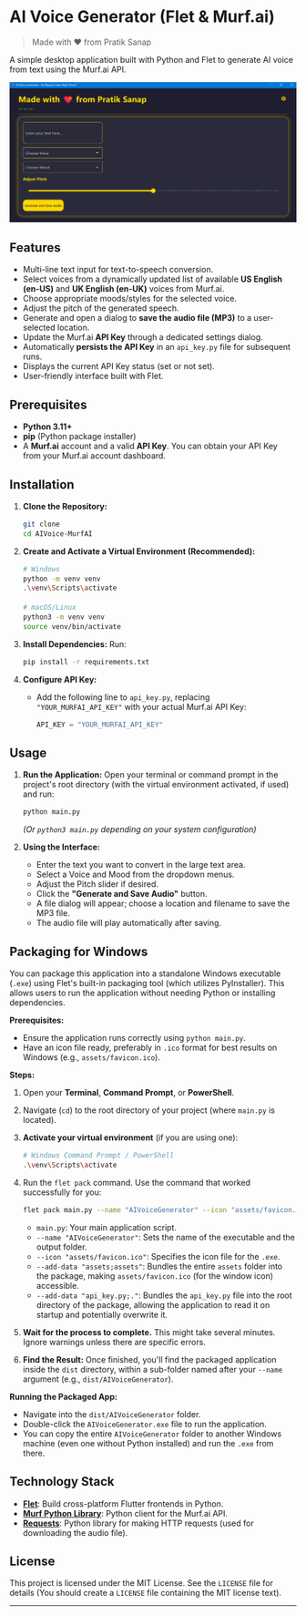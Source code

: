 # AI Voice Generator (Flet & Murf.ai)

> Made with ❤️ from Pratik Sanap

A simple desktop application built with Python and Flet to generate AI voice from text using the Murf.ai API.

![Application Screenshot](assets/Screenshot.png)

## Features

*   Multi-line text input for text-to-speech conversion.
*   Select voices from a dynamically updated list of available **US English (en-US)** and **UK English (en-UK)** voices from Murf.ai.
*   Choose appropriate moods/styles for the selected voice.
*   Adjust the pitch of the generated speech.
*   Generate and open a dialog to **save the audio file (MP3)** to a user-selected location.
*   Update the Murf.ai **API Key** through a dedicated settings dialog.
*   Automatically **persists the API Key** in an `api_key.py` file for subsequent runs.
*   Displays the current API Key status (set or not set).
*   User-friendly interface built with Flet.
## Prerequisites

*   **Python 3.11+**
*   **pip** (Python package installer)
*   A **Murf.ai** account and a valid **API Key**. You can obtain your API Key from your Murf.ai account dashboard.

## Installation

1.  **Clone the Repository:**
    ```bash
    git clone 
    cd AIVoice-MurfAI
    ```

2.  **Create and Activate a Virtual Environment (Recommended):**
    ```bash
    # Windows
    python -m venv venv
    .\venv\Scripts\activate

    # macOS/Linux
    python3 -m venv venv
    source venv/bin/activate
    ```

3.  **Install Dependencies:**
   Run:
    ```bash
    pip install -r requirements.txt
    ```

4.  **Configure API Key:**
    *   Add the following line to `api_key.py`, replacing `"YOUR_MURFAI_API_KEY"` with your actual Murf.ai API Key:
        ```python
        API_KEY = "YOUR_MURFAI_API_KEY"
        ```

## Usage

1.  **Run the Application:**
    Open your terminal or command prompt in the project's root directory (with the virtual environment activated, if used) and run:
    ```bash
    python main.py
    ```
    *(Or `python3 main.py` depending on your system configuration)*

2.  **Using the Interface:**
    *   Enter the text you want to convert in the large text area.
    *   Select a Voice and Mood from the dropdown menus.
    *   Adjust the Pitch slider if desired.
    *   Click the **"Generate and Save Audio"** button.
    *   A file dialog will appear; choose a location and filename to save the MP3 file.
    *   The audio file will play automatically after saving.

## Packaging for Windows

You can package this application into a standalone Windows executable (`.exe`) using Flet's built-in packaging tool (which utilizes PyInstaller). This allows users to run the application without needing Python or installing dependencies.

**Prerequisites:**

*   Ensure the application runs correctly using `python main.py`.
*   Have an icon file ready, preferably in `.ico` format for best results on Windows (e.g., `assets/favicon.ico`).

**Steps:**

1.  Open your **Terminal**, **Command Prompt**, or **PowerShell**.
2.  Navigate (`cd`) to the root directory of your project (where `main.py` is located).
3.  **Activate your virtual environment** (if you are using one):
    ```bash
    # Windows Command Prompt / PowerShell
    .\venv\Scripts\activate
    ```
4.  Run the `flet pack` command. Use the command that worked successfully for you:
    ```bash
    flet pack main.py --name "AIVoiceGenerator" --icon "assets/favicon.ico" --add-data "assets;assets" --add-data "api_key.py;."
    ```
    *   `main.py`: Your main application script.
    *   `--name "AIVoiceGenerator"`: Sets the name of the executable and the output folder.
    *   `--icon "assets/favicon.ico"`: Specifies the icon file for the `.exe`.
    *   `--add-data "assets;assets"`: Bundles the entire `assets` folder into the package, making `assets/favicon.ico` (for the window icon) accessible.
    *   `--add-data "api_key.py;."`: Bundles the `api_key.py` file into the root directory of the package, allowing the application to read it on startup and potentially overwrite it.

5.  **Wait for the process to complete.** This might take several minutes. Ignore warnings unless there are specific errors.

6.  **Find the Result:** Once finished, you'll find the packaged application inside the `dist` directory, within a sub-folder named after your `--name` argument (e.g., `dist/AIVoiceGenerator`).

**Running the Packaged App:**

*   Navigate into the `dist/AIVoiceGenerator` folder.
*   Double-click the `AIVoiceGenerator.exe` file to run the application.
*   You can copy the entire `AIVoiceGenerator` folder to another Windows machine (even one without Python installed) and run the `.exe` from there.


## Technology Stack

*   **[Flet](https://flet.dev/)**: Build cross-platform Flutter frontends in Python.
*   **[Murf Python Library](https://github.com/murf-ai/)**: Python client for the Murf.ai API.
*   **[Requests](https://requests.readthedocs.io/en/latest/)**: Python library for making HTTP requests (used for downloading the audio file).

## License

This project is licensed under the MIT License. See the `LICENSE` file for details (You should create a `LICENSE` file containing the MIT license text).

---